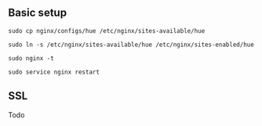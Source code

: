 
## Basic setup

    sudo cp nginx/configs/hue /etc/nginx/sites-available/hue

    sudo ln -s /etc/nginx/sites-available/hue /etc/nginx/sites-enabled/hue

    sudo nginx -t

    sudo service nginx restart

## SSL

Todo
